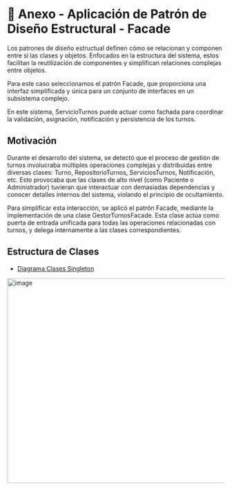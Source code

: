 #  📖 Anexo - Aplicación de Patrón de Diseño Estructural - Facade #

Los patrones de diseño estructual definen cómo se relacionan y componen entre sí las clases y objetos. Enfocados en la estructura del sistema, estos facilitan la reutilización de componentes y simplifican relaciones complejas entre objetos.

Para este caso seleccionamos el patrón Facade, que proporciona una interfaz simplificada y única para un conjunto de interfaces en un subsistema complejo.

En este sistema, ServicioTurnos puede actuar como fachada para coordinar la validación, asignación, notificación y persistencia de los turnos.

## Motivación ##

Durante el desarrollo del sistema, se detectó que el proceso de gestión de turnos involucraba múltiples operaciones complejas y distribuidas entre diversas clases: Turno, RepositorioTurnos, ServiciosTurnos, Notificación, etc. Esto provocaba que las clases de alto nivel (como Paciente o Administrador) tuvieran que interactuar con demasiadas dependencias y conocer detalles internos del sistema, violando el principio de ocultamiento.

Para simplificar esta interacción, se aplicó el patrón Facade, mediante la implementación de una clase GestorTurnosFacade. Esta clase actúa como puerta de entrada unificada para todas las operaciones relacionadas con turnos, y delega internamente a las clases correspondientes.

 ## Estructura de Clases ##
+ [Diagrama Clases Singleton](https://drive.google.com/file/d/1qoEI0CsREAPI8j7b6maCZVjrdXr9WWvg/view?usp=sharing)
<img width="537" height="473" alt="image" src="https://github.com/user-attachments/assets/22dbafcc-6658-456f-a912-a026b343d45a" />
